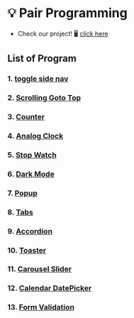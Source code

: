 # 💡 Pair Programming

- Check our project! 🖥 [click here](http://www.seohey.co.kr/hee&hey/)

## List of Program

### 1. [toggle side nav](./1_toggleSideNav)

### 2. [Scrolling Goto Top](./2_scrollingGotoTop)

### 3. [Counter](./3_counter)

### 4. [Analog Clock](./4_analogClock)

### 5. [Stop Watch](./5_stopWatch)

### 6. [Dark Mode](./6_darkMode)

### 7. [Popup](./7_popup)

### 8. [Tabs](./8_tabs)

### 9. [Accordion](./9_accordion)

### 10. [Toaster](./10_toaster)

### 11. [Carousel Slider](./11_carouselSlider)

### 12. [Calendar DatePicker](./12_calendar_datePicker)

### 13. [Form Validation](./13_formValidation)
